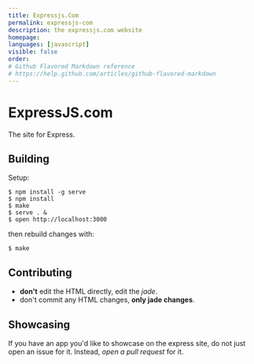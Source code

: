```yaml
---
title: Expressjs.Com
permalink: expressjs-com
description: the expressjs.com website
homepage: 
languages: [javascript]
visible: false
order: 
# Github Flavored Markdown reference
# https://help.github.com/articles/github-flavored-markdown
---
```



# ExpressJS.com

  The site for Express.

## Building

Setup:

```
$ npm install -g serve
$ npm install
$ make
$ serve . &
$ open http://localhost:3000
```

then rebuild changes with:

```
$ make
```

## Contributing

  - __don't__ edit the HTML directly, edit the _jade_.
  - don't commit any HTML changes, __only jade changes__.

## Showcasing

If you have an app you'd like to showcase on the express site,
do not just open an issue for it.
Instead, _open a pull request_ for it.
